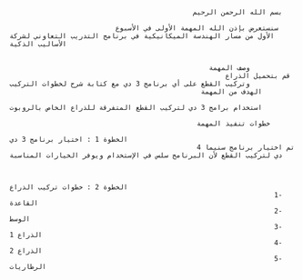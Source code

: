                                                  بسم الله الرحمن الرحيم

                              سنستعرض بإذن الله المهمة الأولى في الأسبوع الأول من مسار الهندسة الميكانيكية في برنامج التدريب التعاوني لشركة الأساليب الذكية


                                                     وصف المهمة
                                                         قم بتحميل الذراع وتركيب القطع على أي برنامج 3 دي مع كتابة شرح لخطوات التركيب
                                                   الهدف من المهمة
                                                                      استخدام برامج 3 دي لتركيب القطع المتفرقة للذراع الخاص بالروبوت 

                                                  خطوات تنفيذ المهمة
                                                                                             الخطوة 1 : اختيار برنامج 3 دي
                                                  تم اختيار برنامج سنيما 4 دي لتركيب القطع لأن البرنامج سلس في الإستخدام ويوفر الخيارات المناسبة
                                                      

                                                                                            الخطوة 2 : خطوات تركيب الذراع
                                                                     1- القاعدة
                                                                     2- الوسط
                                                                     3- الذراع 1
                                                                     4- الذراع 2
                                                                     5- الرطاريات
